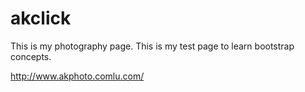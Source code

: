 # akclick
This is my photography page. This is my test page to learn bootstrap concepts.

http://www.akphoto.comlu.com/

